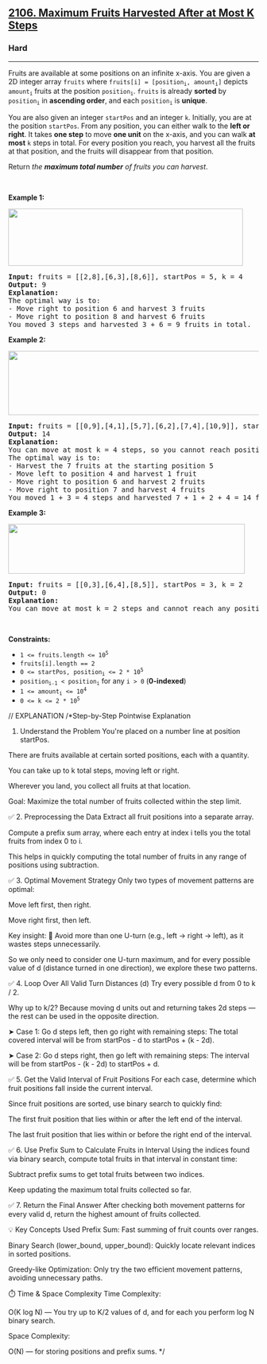 <h2><a href="https://leetcode.com/problems/maximum-fruits-harvested-after-at-most-k-steps">2106. Maximum Fruits Harvested After at Most K Steps</a></h2><h3>Hard</h3><hr><p>Fruits are available at some positions on an infinite x-axis. You are given a 2D integer array <code>fruits</code> where <code>fruits[i] = [position<sub>i</sub>, amount<sub>i</sub>]</code> depicts <code>amount<sub>i</sub></code> fruits at the position <code>position<sub>i</sub></code>. <code>fruits</code> is already <strong>sorted</strong> by <code>position<sub>i</sub></code> in <strong>ascending order</strong>, and each <code>position<sub>i</sub></code> is <strong>unique</strong>.</p>

<p>You are also given an integer <code>startPos</code> and an integer <code>k</code>. Initially, you are at the position <code>startPos</code>. From any position, you can either walk to the <strong>left or right</strong>. It takes <strong>one step</strong> to move <strong>one unit</strong> on the x-axis, and you can walk <strong>at most</strong> <code>k</code> steps in total. For every position you reach, you harvest all the fruits at that position, and the fruits will disappear from that position.</p>

<p>Return <em>the <strong>maximum total number</strong> of fruits you can harvest</em>.</p>

<p>&nbsp;</p>
<p><strong class="example">Example 1:</strong></p>
<img alt="" src="https://assets.leetcode.com/uploads/2021/11/21/1.png" style="width: 472px; height: 115px;" />
<pre>
<strong>Input:</strong> fruits = [[2,8],[6,3],[8,6]], startPos = 5, k = 4
<strong>Output:</strong> 9
<strong>Explanation:</strong> 
The optimal way is to:
- Move right to position 6 and harvest 3 fruits
- Move right to position 8 and harvest 6 fruits
You moved 3 steps and harvested 3 + 6 = 9 fruits in total.
</pre>

<p><strong class="example">Example 2:</strong></p>
<img alt="" src="https://assets.leetcode.com/uploads/2021/11/21/2.png" style="width: 512px; height: 129px;" />
<pre>
<strong>Input:</strong> fruits = [[0,9],[4,1],[5,7],[6,2],[7,4],[10,9]], startPos = 5, k = 4
<strong>Output:</strong> 14
<strong>Explanation:</strong> 
You can move at most k = 4 steps, so you cannot reach position 0 nor 10.
The optimal way is to:
- Harvest the 7 fruits at the starting position 5
- Move left to position 4 and harvest 1 fruit
- Move right to position 6 and harvest 2 fruits
- Move right to position 7 and harvest 4 fruits
You moved 1 + 3 = 4 steps and harvested 7 + 1 + 2 + 4 = 14 fruits in total.
</pre>

<p><strong class="example">Example 3:</strong></p>
<img alt="" src="https://assets.leetcode.com/uploads/2021/11/21/3.png" style="width: 476px; height: 100px;" />
<pre>
<strong>Input:</strong> fruits = [[0,3],[6,4],[8,5]], startPos = 3, k = 2
<strong>Output:</strong> 0
<strong>Explanation:</strong>
You can move at most k = 2 steps and cannot reach any position with fruits.
</pre>

<p>&nbsp;</p>
<p><strong>Constraints:</strong></p>

<ul>
	<li><code>1 &lt;= fruits.length &lt;= 10<sup>5</sup></code></li>
	<li><code>fruits[i].length == 2</code></li>
	<li><code>0 &lt;= startPos, position<sub>i</sub> &lt;= 2 * 10<sup>5</sup></code></li>
	<li><code>position<sub>i-1</sub> &lt; position<sub>i</sub></code> for any <code>i &gt; 0</code>&nbsp;(<strong>0-indexed</strong>)</li>
	<li><code>1 &lt;= amount<sub>i</sub> &lt;= 10<sup>4</sup></code></li>
	<li><code>0 &lt;= k &lt;= 2 * 10<sup>5</sup></code></li>
</ul>



// EXPLANATION
/*Step-by-Step Pointwise Explanation
 1. Understand the Problem
You're placed on a number line at position startPos.

There are fruits available at certain sorted positions, each with a quantity.

You can take up to k total steps, moving left or right.

Wherever you land, you collect all fruits at that location.

Goal: Maximize the total number of fruits collected within the step limit.

✅ 2. Preprocessing the Data
Extract all fruit positions into a separate array.

Compute a prefix sum array, where each entry at index i tells you the total fruits from index 0 to i.

This helps in quickly computing the total number of fruits in any range of positions using subtraction.

✅ 3. Optimal Movement Strategy
Only two types of movement patterns are optimal:

Move left first, then right.

Move right first, then left.

Key insight:
🚫 Avoid more than one U-turn (e.g., left → right → left), as it wastes steps unnecessarily.

So we only need to consider one U-turn maximum, and for every possible value of d (distance turned in one direction), we explore these two patterns.

✅ 4. Loop Over All Valid Turn Distances (d)
Try every possible d from 0 to k / 2.

Why up to k/2?
Because moving d units out and returning takes 2d steps — the rest can be used in the opposite direction.

➤ Case 1: Go d steps left, then go right with remaining steps:
The total covered interval will be from startPos - d to startPos + (k - 2d).

➤ Case 2: Go d steps right, then go left with remaining steps:
The interval will be from startPos - (k - 2d) to startPos + d.

✅ 5. Get the Valid Interval of Fruit Positions
For each case, determine which fruit positions fall inside the current interval.

Since fruit positions are sorted, use binary search to quickly find:

The first fruit position that lies within or after the left end of the interval.

The last fruit position that lies within or before the right end of the interval.

✅ 6. Use Prefix Sum to Calculate Fruits in Interval
Using the indices found via binary search, compute total fruits in that interval in constant time:

Subtract prefix sums to get total fruits between two indices.

Keep updating the maximum total fruits collected so far.

✅ 7. Return the Final Answer
After checking both movement patterns for every valid d, return the highest amount of fruits collected.

💡 Key Concepts Used
Prefix Sum: Fast summing of fruit counts over ranges.

Binary Search (lower_bound, upper_bound): Quickly locate relevant indices in sorted positions.

Greedy-like Optimization: Only try the two efficient movement patterns, avoiding unnecessary paths.

⏱️ Time & Space Complexity
Time Complexity:

O(K log N) — You try up to K/2 values of d, and for each you perform log N binary search.

Space Complexity:

O(N) — for storing positions and prefix sums. */

